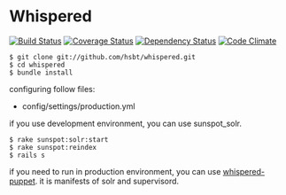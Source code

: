 # Whispered

[![Build Status](https://secure.travis-ci.org/hsbt/whispered.png)](https://travis-ci.org/hsbt/whispered) [![Coverage Status](https://coveralls.io/repos/hsbt/whispered/badge.png?branch=master)](https://coveralls.io/r/hsbt/whispered) [![Dependency Status](https://gemnasium.com/hsbt/whispered.png)](https://gemnasium.com/hsbt/whispered) [![Code Climate](https://codeclimate.com/github/hsbt/whispered.png)](https://codeclimate.com/github/hsbt/whispered)

```
$ git clone git://github.com/hsbt/whispered.git
$ cd whispered
$ bundle install
```

configuring follow files:

 * config/settings/production.yml

if you use development environment, you can use sunspot_solr.

```
$ rake sunspot:solr:start
$ rake sunspot:reindex
$ rails s
```

if you need to run in production environment, you can use [whispered-puppet](https://github.com/hsbt/whispered-puppet). it is manifests of solr and supervisord.
